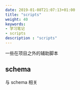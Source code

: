 ```yaml
---
date: 2019-01-08T21:07:13+01:00
title: "scripts"
weight: 40
keywords:
- 学习笔记
- scripts
description : "scripts"
---
```


一些在项目之外的辅助脚本

## schema

与 schema 相关